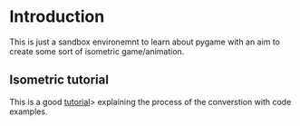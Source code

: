 # Introduction

This is just a sandbox environemnt to learn about pygame with an aim to create some sort of isometric game/animation.

## Isometric tutorial

This is a good [tutorial](!<<https://k3no.medium.com/isometric-grids-in-python-40c0fad54552)> explaining the process of the converstion with code examples.
